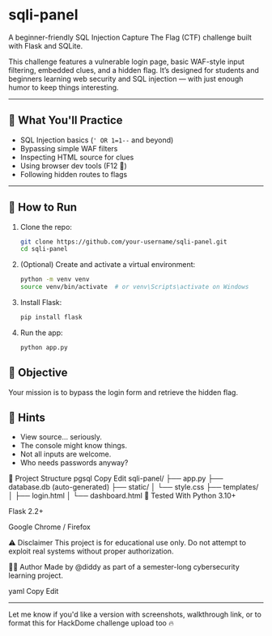 # sqli-panel

A beginner-friendly SQL Injection Capture The Flag (CTF) challenge built with Flask and SQLite.

This challenge features a vulnerable login page, basic WAF-style input filtering, embedded clues, and a hidden flag. It’s designed for students and beginners learning web security and SQL injection — with just enough humor to keep things interesting.

---

## 🧠 What You'll Practice

- SQL Injection basics (`' OR 1=1--` and beyond)
- Bypassing simple WAF filters
- Inspecting HTML source for clues
- Using browser dev tools (F12 👀)
- Following hidden routes to flags

---

## 🚀 How to Run

1. Clone the repo:

   ```bash
   git clone https://github.com/your-username/sqli-panel.git
   cd sqli-panel

2. (Optional) Create and activate a virtual environment:

    ```bash
   python -m venv venv
   source venv/bin/activate  # or venv\Scripts\activate on Windows

3. Install Flask:

    ```bash
    pip install flask

4. Run the app:

    ```bash
    python app.py

## 🎯 Objective
Your mission is to bypass the login form and retrieve the hidden flag.

## 💬 Hints

- View source… seriously.
- The console might know things.
- Not all inputs are welcome.
- Who needs passwords anyway?

📁 Project Structure
pgsql
Copy
Edit
sqli-panel/
├── app.py
├── database.db (auto-generated)
├── static/
│   └── style.css
├── templates/
│   ├── login.html
│   └── dashboard.html
🧪 Tested With
Python 3.10+

Flask 2.2+

Google Chrome / Firefox

⚠️ Disclaimer
This project is for educational use only. Do not attempt to exploit real systems without proper authorization.

🧑‍💻 Author
Made by @diddy as part of a semester-long cybersecurity learning project.

yaml
Copy
Edit

---

Let me know if you'd like a version with screenshots, walkthrough link, or to format this for HackDome challenge upload too 🔥









